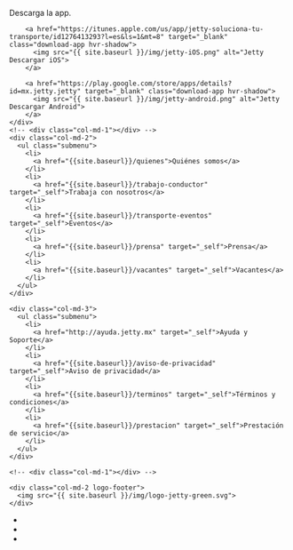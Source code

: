 
<div class="container footer">

  <div class="row">
    <div class="col-md-4 footer-downapp">
      <p class="text-downapp">Descarga la app.</p>
        <!-- <a href="solicitud" class="btn btn-default btn-lg btn-green btn-header">¿A dónde te llevamos?</a> -->

        <a href="https://itunes.apple.com/us/app/jetty-soluciona-tu-transporte/id1276413293?l=es&ls=1&mt=8" target="_blank" class="download-app hvr-shadow">
          <img src="{{ site.baseurl }}/img/jetty-iOS.png" alt="Jetty Descargar iOS">
        </a>

        <a href="https://play.google.com/store/apps/details?id=mx.jetty.jetty" target="_blank" class="download-app hvr-shadow">
          <img src="{{ site.baseurl }}/img/jetty-android.png" alt="Jetty Descargar Android">
        </a>
    </div>
    <!-- <div class="col-md-1"></div> -->
    <div class="col-md-2">
      <ul class="submenu">
        <li>
          <a href="{{site.baseurl}}/quienes">Quiénes somos</a>
        </li>
        <li>
          <a href="{{site.baseurl}}/trabajo-conductor" target="_self">Trabaja con nosotros</a>
        </li>
        <li>
          <a href="{{site.baseurl}}/transporte-eventos" target="_self">Eventos</a>
        </li>
        <li>
          <a href="{{site.baseurl}}/prensa" target="_self">Prensa</a>
        </li>
        <li>
          <a href="{{site.baseurl}}/vacantes" target="_self">Vacantes</a>
        </li>
      </ul>
    </div>

    <div class="col-md-3">
      <ul class="submenu">
        <li>
          <a href="http://ayuda.jetty.mx" target="_self">Ayuda y Soporte</a>
        </li>
        <li>
          <a href="{{site.baseurl}}/aviso-de-privacidad" target="_self">Aviso de privacidad</a>
        </li>
        <li>
          <a href="{{site.baseurl}}/terminos" target="_self">Términos y condiciones</a>
        </li>
        <li>
          <a href="{{site.baseurl}}/prestacion" target="_self">Prestación de servicio</a>
        </li>
      </ul>
    </div>

    <!-- <div class="col-md-1"></div> -->

    <div class="col-md-2 logo-footer">
      <img src="{{ site.baseurl }}/img/logo-jetty-green.svg">
    </div>
  </div>

  <div class="row">
    <div class="col-md-12">
      <ul class="social text-center">
        <li class="social-mobile">
          <a href="https://www.facebook.com/JettyMX/" target="_blank" class="social-fb"></a>
        </li>
        <li class="social-mobile">
          <a href="https://twitter.com/jettymx" target="_blank" class="social-tw"></a>
        </li>
        <li class="social-mobile">
          <a href="https://www.instagram.com/jetty.mx" target="_blank" class="social-ins"></a>
        </li>
      </ul>
    </div>
  </div>

</div>